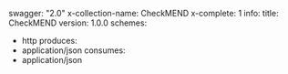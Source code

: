 swagger: "2.0"
x-collection-name: CheckMEND
x-complete: 1
info:
  title: CheckMEND
  version: 1.0.0
schemes:
- http
produces:
- application/json
consumes:
- application/json